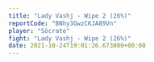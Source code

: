 ```yaml
---
title: "Lady Vashj - Wipe 2 (26%)"
reportCode: "BNhy3GwzCKJA89Vn"
player: "Söcrate"
fight: "Lady Vashj - Wipe 2 (26%)"
date: 2021-10-24T19:01:26.673000+00:00
---
```

